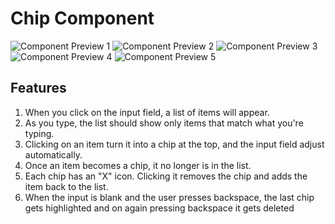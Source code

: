 # Chip Component 

![Component Preview 1](https://github.com/NeeshuSharmaa/zepto-assign/assets/114111237/b88ae1bf-a7ce-4314-8763-b47223c4b5ac)
![Component Preview 2](https://github.com/NeeshuSharmaa/zepto-assign/assets/114111237/e035f73f-80c9-4873-8427-a2d7e91144b1)
![Component Preview 3](https://github.com/NeeshuSharmaa/zepto-assign/assets/114111237/b2e07b2a-fa91-4f70-8b38-62f4dc76132d)
![Component Preview 4](https://github.com/NeeshuSharmaa/zepto-assign/assets/114111237/d0fc189d-57ea-4ddf-8435-6080cb0a75d2)
![Component Preview 5](https://github.com/NeeshuSharmaa/zepto-assign/assets/114111237/5c518f2f-6894-4ad1-9fe6-54cfc6ab68f8)

## Features

1. When you click on the input field, a list of items will appear.
2. As you type, the list should show only items that match what you're typing.
3. Clicking on an item turn it into a chip at the top, and the input field adjust automatically.
4. Once an item becomes a chip, it no longer is in the list.
5. Each chip has an "X" icon. Clicking it removes the chip and adds the item back to the list.
6. When the input is blank and the user presses backspace, the last chip gets highlighted and on again pressing backspace it gets deleted



